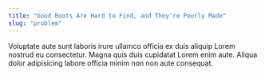 ```yaml
---
title: "Good Boots Are Hard to Find, and They're Poorly Made"
slug: "problem"
--- 
```


Voluptate aute sunt laboris irure ullamco officia ex duis aliquip Lorem nostrud eu consectetur. Magna quis duis cupidatat Lorem enim aute. Aliqua dolor adipisicing labore officia minim non non aute consequat.